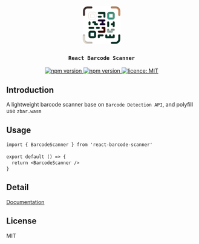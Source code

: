 <div align="center">
  <img src="./public/logo.png" alt="logo" width="100" height="100">
  <h3><code>React Barcode Scanner</code></h3>

  <a href="https://www.npmjs.com/package/react-barcode-scanner">
    <img src="https://badge.fury.io/js/react-barcode-scanner.svg" alt="npm version">
  </a>
  <a href="https://www.npmjs.com/package/react-barcode-scanner">
    <img src="https://img.shields.io/npm/dt/react-barcode-scanner.svg" alt="npm version">
  </a>
  <a href="http://opensource.org/licenses/MIT">
    <img src="https://badgen.net/npm/license/react-barcode-scanner" alt="licence: MIT">
  </a>
</div>

## Introduction
A lightweight barcode scanner base on `Barcode Detection API`, and polyfill use `zbar.wasm`

## Usage
```tsx
import { BarcodeScanner } from 'react-barcode-scanner'

export default () => {
  return <BarcodeScanner />
}
```

## Detail
[Documentation](https://preflower.github.io/react-barcode-scanner)

## License
MIT
